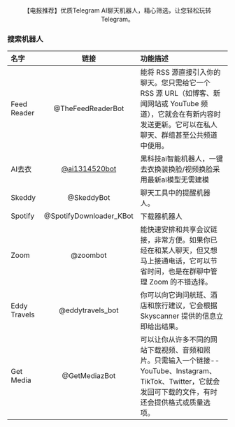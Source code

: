 <div align="center">
【电报推荐】优质Telegram AI聊天机器人，精心筛选，让您轻松玩转Telegram。<br>
</div>

### 搜索机器人

| 名字       | 链接                                                                 | 功能描述                                   |
| :--------- | :------------------------------------------------------------------: | :---------------------------------------- |
| Feed Reader   | @TheFeedReaderBot                       | 能将 RSS 源直接引入你的聊天。您只需给它一个 RSS 源 URL（如博客、新闻网站或 YouTube 频道），它就会在有新内容时发送更新。它可以在私人聊天、群组甚至公共频道中使用。 |
| AI去衣   | [@ai1314520bot](https://t.me/ai1314520bot?start=N00R9QJ60VORK3LN)                       | 黑科技ai智能机器人，一键去衣换装换脸/视频换脸采用最新ai模型无需建模 |
| Skeddy    | @SkeddyBot                      | 聊天工具中的提醒机器人。|
| Spotify     | @SpotifyDownloader_KBot                      | 下载器机器人|
| Zoom   | @zoombot                      | 能快速安排和共享会议链接，非常方便。如果你已经在和某人聊天，但又想马上接通电话，它可以节省时间，也是在群聊中管理 Zoom 的不错选择。|
| Eddy Travels   | @eddytravels_bot                      | 你可以向它询问航班、酒店和旅行建议，它会根据 Skyscanner 提供的信息立即给出结果。|
| Get Media   | @GetMediazBot                      | 可以让你从许多不同的网站下载视频、音频和照片。只需输入一个链接--YouTube、Instagram、TikTok、Twitter，它就会发回可下载的文件，有时还会提供格式或质量选项。|

